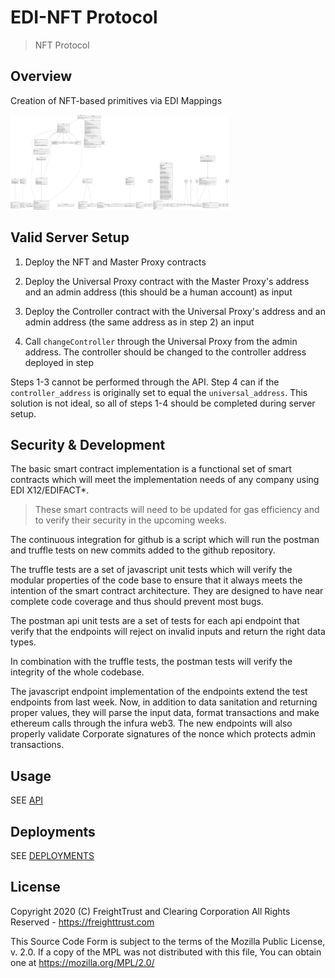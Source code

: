 # EDI-NFT Protocol

> NFT Protocol

## Overview

Creation of NFT-based primitives via EDI Mappings

<p><img src="truenft-diagram.svg" alt="Solidity Contract Diagram" title="TrueNFT Diagram" width=350 /></p>

## Valid Server Setup

1. Deploy the NFT and Master Proxy contracts

2. Deploy the Universal Proxy contract with the Master Proxy's address and an
   admin address (this should be a human account) as input

3. Deploy the Controller contract with the Universal Proxy's address and an admin
   address (the same address as in step 2) an input

4. Call `changeController` through the Universal Proxy from the admin address.
   The controller should be changed to the controller address deployed in step

Steps 1-3 cannot be performed through the API. Step 4 can if the `controller_address`
is originally set to equal the `universal_address`. This solution is not ideal,
so all of steps 1-4 should be completed during server setup.

## Security & Development

The basic smart contract implementation is a functional set of smart contracts which will meet the implementation needs of any company using EDI X12/EDIFACT\*.

> These smart contracts will need to be updated for gas efficiency and to verify their security in the upcoming weeks.

The continuous integration for github is a script which will run the postman and truffle tests on new commits added to the github repository.

The truffle tests are a set of javascript unit tests which will verify the modular properties of the code base to ensure that it always meets the intention of the smart contract architecture. They are designed to have near complete code coverage and thus should prevent most bugs.

The postman api unit tests are a set of tests for each api endpoint that verify that the endpoints will reject on invalid inputs and return the right data types.

In combination with the truffle tests, the postman tests will verify the integrity of the whole codebase.

The javascript endpoint implementation of the endpoints extend the test endpoints from last week. Now, in addition to data sanitation and returning proper values, they will parse the input data, format transactions and make ethereum calls through the infura web3. The new endpoints will also properly validate Corporate signatures of the nonce which protects admin transactions.

## Usage

SEE [API](/postman)

## Deployments

SEE [DEPLOYMENTS](/deployments)

## License

Copyright 2020 (C) FreightTrust and Clearing Corporation All Rights Reserved - https://freighttrust.com

This Source Code Form is subject to the terms of the Mozilla Public License, v. 2.0. If a copy of the MPL was not distributed with this file, You can obtain one at https://mozilla.org/MPL/2.0/

